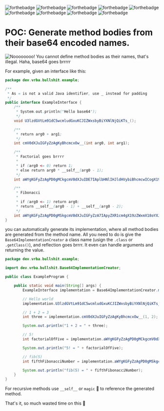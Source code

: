 ![forthebadge](https://forthebadge.com/images/badges/ages-18.svg)
![forthebadge](https://forthebadge.com/images/badges/certified-steve-bruhle.svg)
![forthebadge](https://forthebadge.com/images/badges/contains-tasty-spaghetti-code.svg)
![forthebadge](https://forthebadge.com/images/badges/designed-in-ms-paint.svg)
![forthebadge](https://forthebadge.com/images/badges/it-works-why.svg)
![forthebadge](https://forthebadge.com/images/badges/its-not-a-lie-if-you-believe-it.svg)
![forthebadge](https://forthebadge.com/images/badges/made-with-java.svg)
![forthebadge](https://forthebadge.com/images/badges/powered-by-black-magic.svg)
![forthebadge](https://forthebadge.com/images/badges/you-didnt-ask-for-this.svg)

# POC: Generate method bodies from their base64 encoded names.
![Noooooooo! You cannot define method bodies as their names, that's illegal. Haha, base64 goes brrrrr](https://imgur.com/388km9d.png)

For example,
given an interface like this:
```java
package dev.vrba.bullshit.example;

/**
 * As = is not a valid Java identifier, use _ instead for padding
 */
public interface ExampleInterface {
    /**
     * System.out.println("Hello base64");
     */
    void U3lzdGVtLm91dC5wcmludGxuKCJIZWxsbyBiYXNlNjQiKTs_();

    /**
     * return arg0 + arg1;
     */
    int cmV0dXJuIGFyZzAgKyBhcmcxOw__(int arg0, int arg1);

    /**
     * Factorial goes brrrr
     *
     * if (arg0 <= 0) return 1;
     * else return arg0 * __self__(arg0 - 1);
     */
    int aWYgKGFyZzAgPD0gMCkgcmV0dXJuIDE7IAplbHNlIHJldHVybiBhcmcwICogX19zZWxmX18oYXJnMCAtIDEpOw__(int arg0);

    /**
     * Fibonacci
     *
     * if (arg0 <= 1) return arg0;
     * return __self__(arg0 - 1) + __self__(arg0 - 2);
     */
    int aWYgKGFyZzAgPD0gMSkgcmV0dXJuIGFyZzA7IApyZXR1cm4gX19zZWxmX18oYXJnMCAtIDEpICsgX19zZWxmX18oYXJnMCAtIDIpOw__(int arg0);
}
```

you can automatically generate its implementation, where all method bodies are generated
from the method name. 
All you need to do is give the `Base64ImplementationCreator` a class name (usign the `.class` or `.getClass()`), and reflection goes brrrr.
It even can handle arguments and returning the value.

```java
package dev.vrba.bullshit.example;

import dev.vrba.bullshit.Base64ImplementationCreator;

public class ExampleProgram {

    public static void main(String[] args) {
        ExampleInterface implementation = Base64ImplementationCreator.makeImplementation(ExampleInterface.class);

        // Hello world
        implementation.U3lzdGVtLm91dC5wcmludGxuKCJIZWxsbyBiYXNlNjQiKTs_();

        // 1 + 2 = 3
        int three = implementation.cmV0dXJuIGFyZzAgKyBhcmcxOw__(1, 2);

        System.out.println("1 + 2 = " + three);

        // 5!
        int factorialOfFive = implementation.aWYgKGFyZzAgPD0gMCkgcmV0dXJuIDE7IAplbHNlIHJldHVybiBhcmcwICogX19zZWxmX18oYXJnMCAtIDEpOw__(5);

        System.out.println("5! = " + factorialOfFive);

        // fib(5)
        int fifthFibonacciNumber = implementation.aWYgKGFyZzAgPD0gMSkgcmV0dXJuIGFyZzA7IApyZXR1cm4gX19zZWxmX18oYXJnMCAtIDEpICsgX19zZWxmX18oYXJnMCAtIDIpOw__(5);

        System.out.println("fib(5) = " + fifthFibonacciNumber);
    }
}
```

For recursive methods use `__self__` or `magic` :crystal_ball: to reference the generated method.

That's it, so much wasted time on this :poop: